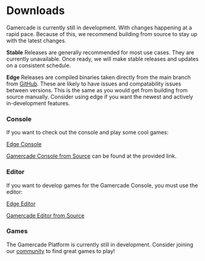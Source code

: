 # Downloads

Gamercade is currently still in development. With changes happening at a rapid pace. Because of this, we recommend building from source to stay up with the latest changes.

**Stable** Releases are generally recommended for most use cases. They are currently unavailable. Once ready, we will make stable releases and updates on a consistent schedule.

**Edge** Releases are compiled binaries taken directly from the main branch from [GitHub](https://github.com/gamercade-io/). These are likely to have issues and compatability issues between versions. This is the same as you would get from building from source manually. Consider using edge if you want the newest and actively in-development features.

### Console

If you want to check out the console and play some cool games:

[Edge Console](https://github.com/gamercade-io/gamercade_console/releases/tag/edge)

[Gamercade Console from Source](https://github.com/gamercade-io/gamercade_console) can be found at the provided link.

### Editor

If you want to develop games for the Gamercade Console, you must use the editor:

[Edge Editor](https://github.com/gamercade-io/gamercade_console/releases/tag/edge)

[Gamercade Editor from Source](https://github.com/gamercade-io/gamercade_console)

### Games

The Gamercade Platform is currently still in development. Consider joining our [community](/community) to find great games to play!